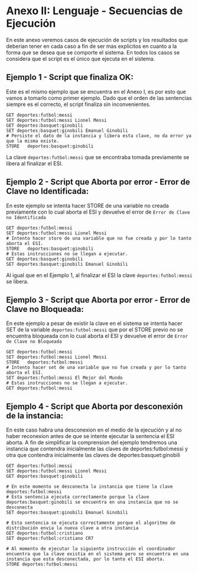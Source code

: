 # Anexo II: Lenguaje - Secuencias de Ejecución

En este anexo veremos casos de ejecución de scripts y los resultados que deberian tener en cada caso a fin de ser mas explicitos en cuanto a la forma que se desea que se comporte el sistema.
En todos los casos se considera que el script es el único que ejecuta en el sistema.

## Ejemplo 1 - Script que finaliza OK:

Este es el mismo ejemplo que se encuentra en el Anexo I, es por esto que vamos a tomarlo como primer ejemplo.
Dado que el orden de las sentencias siempre es el correcto, el script finaliza sin inconvenientes.

```
GET deportes:futbol:messi
SET deportes:futbol:messi Lionel Messi
GET deportes:basquet:ginobili
SET deportes:basquet:ginobili Emanuel Ginobili
# Persiste el dato de la instancia y libera esta clave, no da error ya que la misma existe.
STORE	deportes:basquet:ginobili
```

La clave `deportes:futbol:messi` que se encontraba tomada previamente se libera al finalizar el ESI.

## Ejemplo 2 - Script que Aborta por error - Error de Clave no Identificada:

En este ejemplo se intenta hacer STORE de una variable no creada previamente con lo cual aborta el ESI y devuelve el error de `Error de Clave no Identificada`

```
GET deportes:futbol:messi
SET deportes:futbol:messi Lionel Messi
# Intento hacer store de una variable que no fue creada y por lo tanto aborta el ESI.
STORE   deportes:basquet:ginobili
# Estas instrucciones no se llegan a ejecutar.
GET deportes:basquet:ginobili
SET deportes:basquet:ginobili Emanuel Ginobili
```
Al igual que en el Ejemplo 1, al finalizar el ESI la clave `deportes:futbol:messi` se libera.

## Ejemplo 3 - Script que Aborta por error - Error de Clave no Bloqueada:

En este ejemplo a pesar de existir la clave en el sistema se intenta hacer SET de la variable `deportes:futbol:messi` que por el STORE previo no se encuentra bloqueada con lo cual aborta el ESI y devuelve el error de `Error de Clave no Bloqueada`

```
GET deportes:futbol:messi
SET deportes:futbol:messi Lionel Messi
STORE   deportes:futbol:messi
# Intento hacer set de una variable que no fue creada y por lo tanto aborta el ESI.
SET deportes:futbol:messi El Mejor del Mundo
# Estas instrucciones no se llegan a ejecutar.
GET deportes:futbol:messi

```


## Ejemplo 4 - Script que Aborta por desconexión de la instancia:

En este caso habra una desconexion en el medio de la ejecución y al no haber reconexion antes de que se intente ejecutar la sentencia el ESI aborta.
A fin de simplificar la comprension del ejemplo tendremos una instancia que contendra inicialmente las claves de deportes:futbol:messi y otra que contendra inicialmente las claves de deportes:basquet:ginobili

```
GET deportes:futbol:messi
SET deportes:futbol:messi Lionel Messi
GET deportes:basquet:ginobili

# En este momento se desconecta la instancia que tiene la clave deportes:futbol:messi
# Esta sentencia ejecuta correctamente porque la clave deportes:basquet:ginobili se encuentra en una instancia que no se desconecta
SET deportes:basquet:ginobili Emanuel Ginobili

# Esta sentencia se ejecuta correctamente porque el algoritmo de distribución envia la nueva clave a otra instancia
GET deportes:futbol:cristiano
SET deportes:futbol:cristiano CR7

# Al momento de ejecutar la siguiente instrucción el coordinador encuentra que la clave existia en el sistema pero se encuentra en una instancia que esta desconectada, por lo tanto el ESI aborta.
STORE deportes:futbol:messi
```